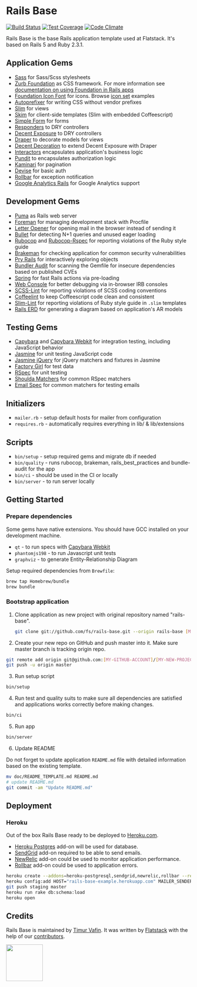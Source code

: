 # Rails Base

[![Build Status](https://semaphoreci.com/api/v1/fs/rails-base/branches/master/shields_badge.svg)](https://semaphoreci.com/fs/rails-base)
[![Test Coverage](https://codeclimate.com/github/fs/rails-base/badges/coverage.svg)](https://codeclimate.com/github/fs/rails-base)
[![Code Climate](https://codeclimate.com/github/fs/rails-base.png)](https://codeclimate.com/github/fs/rails-base)

Rails Base is the base Rails application template used at Flatstack.
It's based on Rails 5 and Ruby 2.3.1.

## Application Gems

* [Sass](https://github.com/rails/sass-rails) for Sass/Scss stylesheets
* [Zurb Foundation](https://github.com/zurb/foundation-rails) as CSS framework.
  For more information see [documentation on using Foundation in Rails apps](http://foundation.zurb.com/docs/applications.html)
* [Foundation Icon Font](https://github.com/zaiste/foundation-icons-sass-rails) for icons. Browse [icon set](http://zurb.com/playground/foundation-icon-fonts-3) examples
* [Autoprefixer](https://github.com/ai/autoprefixer-rails) for writing CSS without vendor prefixes
* [Slim](https://github.com/slim-template/slim) for views
* [Skim](https://github.com/jfirebaugh/skim) for client-side templates (Slim with embedded Coffeescript)
* [Simple Form](https://github.com/plataformatec/simple_form) for forms
* [Responders](https://github.com/plataformatec/responders) to DRY controllers
* [Decent Exposure](https://github.com/voxdolo/decent_exposure) to DRY controllers
* [Draper](https://github.com/drapergem/draper) to decorate models for views
* [Decent Decoration](https://github.com/netguru/decent_decoration) to extend Decent Exposure with Draper
* [Interactors](https://github.com/collectiveidea/interactor) encapsulates application's business logic
* [Pundit](https://github.com/elabs/pundit) to encapsulates authorization logic
* [Kaminari](https://github.com/amatsuda/kaminari) for pagination
* [Devise](http://github.com/plataformatec/devise) for basic auth
* [Rollbar](https://github.com/rollbar/rollbar-gem) for exception notification
* [Google Analytics Rails](https://github.com/bgarret/google-analytics-rails) for Google Analytics support

## Development Gems

* [Puma](https://github.com/puma/puma) as Rails web server
* [Foreman](https://github.com/ddollar/foreman) for managing development stack with Procfile
* [Letter Opener](https://github.com/ryanb/letter_opener) for opening mail in the browser instead of sending it
* [Bullet](https://github.com/flyerhzm/bullet) for detecting N+1 queries and unused eager loading
* [Rubocop](https://github.com/bbatsov/rubocop) and [Rubocop-Rspec](https://github.com/nevir/rubocop-rspec)
  for reporting violations of the Ruby style guide
* [Brakeman](https://github.com/presidentbeef/brakeman) for checking application for common security vulnerabilities
* [Pry Rails](https://github.com/rweng/pry-rails) for interactively exploring objects
* [Bundler Audit](https://github.com/rubysec/bundler-audit) for scanning the Gemfile for
  insecure dependencies based on published CVEs
* [Spring](https://github.com/rails/spring) for fast Rails actions via
  pre-loading
* [Web Console](https://github.com/rails/web-console) for better debugging via
  in-browser IRB consoles
* [SCSS-Lint](https://github.com/brigade/scss-lint) for reporting violations of SCSS coding conventions
* [Coffeelint](https://github.com/clutchski/coffeelint) to keep Coffeescript code clean and consistent
* [Slim-Lint](https://github.com/sds/slim-lint) for reporting violations of Ruby style guide in `.slim` templates
* [Rails ERD](https://github.com/voormedia/rails-erd) for generating a diagram based on application's AR models

## Testing Gems

* [Capybara](https://github.com/jnicklas/capybara) and [Capybara Webkit](https://github.com/thoughtbot/capybara-webkit)
  for integration testing, including JavaScript behavior
* [Jasmine](http://jasmine.github.io/) for unit testing JavaScript code
* [Jasmine jQuery](https://github.com/velesin/jasmine-jquery) for jQuery matchers and
  fixtures in Jasmine
* [Factory Girl](https://github.com/thoughtbot/factory_girl) for test data
* [RSpec](https://github.com/rspec/rspec) for unit testing
* [Shoulda Matchers](http://github.com/thoughtbot/shoulda-matchers) for common RSpec matchers
* [Email Spec](https://github.com/bmabey/email-spec) for common matchers for testing emails

## Initializers

* `mailer.rb` - setup default hosts for mailer from configuration
* `requires.rb` - automatically requires everything in lib/ & lib/extensions

## Scripts

* `bin/setup` - setup required gems and migrate db if needed
* `bin/quality` - runs rubocop, brakeman, rails_best_practices and bundle-audit for the app
* `bin/ci` - should be used in the CI or locally
* `bin/server` - to run server locally

## Getting Started

### Prepare dependencies

Some gems have native extensions.
You should have GCC installed on your development machine.

* `qt` - to run specs with [Capybara Webkit](https://github.com/thoughtbot/capybara-webkit)
* `phantomjs198` - to run Javascript unit tests
* `graphviz` - to generate Entity-Relationship Diagram

Setup required dependencies from `Brewfile`:
```bash
brew tap Homebrew/bundle
brew bundle
```

### Bootstrap application

1. Clone application as new project with original repository named "rails-base".

   ```bash
   git clone git://github.com/fs/rails-base.git --origin rails-base [MY-NEW-PROJECT]
   ```

2. Create your new repo on GitHub and push master into it. Make sure master branch is tracking origin repo.

  ```bash
  git remote add origin git@github.com:[MY-GITHUB-ACCOUNT]/[MY-NEW-PROJECT].git
  git push -u origin master
  ```

3. Run setup script

  ```bash
  bin/setup
  ```

4. Run test and quality suits to make sure all dependencies are satisfied and applications works correctly before making changes.

  ```bash
  bin/ci
  ```

5. Run app

  ```bash
  bin/server
  ```

6. Update README

  Do not forget to update application `README.md` file with detailed information based on the
  existing template.

  ```bash
  mv doc/README_TEMPLATE.md README.md
  # update README.md
  git commit -am "Update README.md"
  ```

## Deployment

### Heroku

Out of the box Rails Base ready to be deployed to [Heroku.com](http://heroku.com).

* [Heroku Postgres](https://www.heroku.com/postgres) add-on will be used for database.
* [SendGrid](https://devcenter.heroku.com/articles/sendgrid#ruby-rails) add-on required to be able to send emails.
* [NewRelic](https://devcenter.heroku.com/articles/newrelic#ruby-installation-and-configuration) add-on could be used to monitor application performance.
* [Rollbar](https://elements.heroku.com/addons/rollbar) add-on could be used to application errors.

```bash
heroku create --addons=heroku-postgresql,sendgrid,newrelic,rollbar --remote staging rails-base-example
heroku config:add HOST="rails-base-example.herokuapp.com" MAILER_SENDER_ADDRESS="noreply@rails-base-example.herokuapp.com" NEW_RELIC_APP_NAME="Rails Base"
git push staging master
heroku run rake db:schema:load
heroku open
```

## Credits

Rails Base is maintained by [Timur Vafin](http://github.com/timurvafin).
It was written by [Flatstack](http://www.flatstack.com) with the help of our
[contributors](http://github.com/fs/rails-base/contributors).

[<img src="http://www.flatstack.com/logo.svg" width="100"/>](http://www.flatstack.com)
